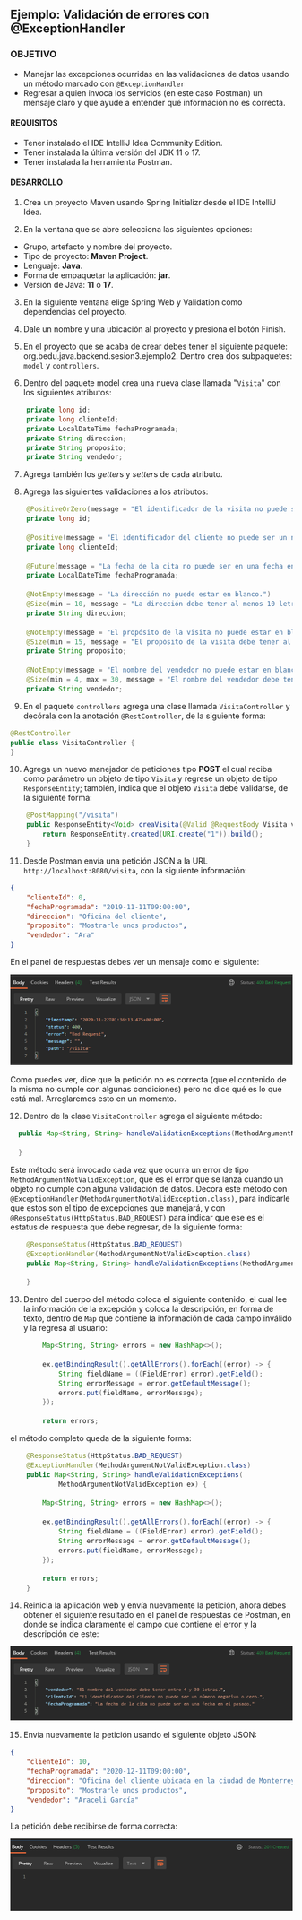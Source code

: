 ## Ejemplo: Validación de errores con @ExceptionHandler

### OBJETIVO
- Manejar las excepciones ocurridas en las validaciones de datos usando un método marcado con `@ExceptionHandler`
- Regresar a quien invoca los servicios (en este caso Postman) un mensaje claro y que ayude a entender qué información no es correcta.

#### REQUISITOS
- Tener instalado el IDE IntelliJ Idea Community Edition.
- Tener instalada la última versión del JDK 11 o 17.
- Tener instalada la herramienta Postman.

#### DESARROLLO

1. Crea un proyecto Maven usando Spring Initializr desde el IDE IntelliJ Idea.

2. En la ventana que se abre selecciona las siguientes opciones:
- Grupo, artefacto y nombre del proyecto.
- Tipo de proyecto: **Maven Project**.
- Lenguaje: **Java**.
- Forma de empaquetar la aplicación: **jar**.
- Versión de Java: **11** o **17**.

3. En la siguiente ventana elige Spring Web y Validation como dependencias del proyecto.

4. Dale un nombre y una ubicación al proyecto y presiona el botón Finish.

5. En el proyecto que se acaba de crear debes tener el siguiente paquete: org.bedu.java.backend.sesion3.ejemplo2. Dentro crea dos subpaquetes: `model` y `controllers`.

6. Dentro del paquete model crea una nueva clase llamada "`Visita`" con los siguientes atributos:
```java
    private long id;
    private long clienteId;
    private LocalDateTime fechaProgramada;
    private String direccion;
    private String proposito;
    private String vendedor;
```

7. Agrega también los *getter*s y *setter*s de cada atributo.

8. Agrega las siguientes validaciones a los atributos:

```java
    @PositiveOrZero(message = "El identificador de la visita no puede ser un número negativo.")
    private long id;

    @Positive(message = "El identificador del cliente no puede ser un número negativo o cero.")
    private long clienteId;

    @Future(message = "La fecha de la cita no puede ser en una fecha en el pasado.")
    private LocalDateTime fechaProgramada;

    @NotEmpty(message = "La dirección no puede estar en blanco.")
    @Size(min = 10, message = "La dirección debe tener al menos 10 letras.")
    private String direccion;

    @NotEmpty(message = "El propósito de la visita no puede estar en blanco.")
    @Size(min = 15, message = "El propósito de la visita debe tener al menos 15 letras.")
    private String proposito;

    @NotEmpty(message = "El nombre del vendedor no puede estar en blanco.")
    @Size(min = 4, max = 30, message = "El nombre del vendedor debe tener entre 4 y 30 letras.")
    private String vendedor;
```

9. En el paquete `controllers` agrega una clase llamada `VisitaController` y decórala con la anotación `@RestController`, de la siguiente forma:
```java
@RestController
public class VisitaController {
}
```

10. Agrega un nuevo manejador de peticiones tipo **POST** el cual reciba como parámetro un objeto de tipo `Visita` y regrese un objeto de tipo `ResponseEntity`; también, indica que el objeto `Visita` debe validarse, de la siguiente forma:

```java
    @PostMapping("/visita")
    public ResponseEntity<Void> creaVisita(@Valid @RequestBody Visita visita){
        return ResponseEntity.created(URI.create("1")).build();
    }
```
11. Desde Postman envía una petición JSON a la URL `http://localhost:8080/visita`, con la siguiente información:

```json
{
    "clienteId": 0,
    "fechaProgramada": "2019-11-11T09:00:00",
    "direccion": "Oficina del cliente",
    "proposito": "Mostrarle unos productos",
    "vendedor": "Ara"
}
```

En el panel de respuestas debes ver un mensaje como el siguiente:

![imagen](img/img_01.png)

Como puedes ver, dice que la petición no es correcta (que el contenido de la misma no cumple con algunas condiciones) pero no dice qué es lo que está mal. Arreglaremos esto en un momento. 

12. Dentro de la clase `VisitaController` agrega el siguiente método:

```java
  public Map<String, String> handleValidationExceptions(MethodArgumentNotValidException ex) {
  
  }
```

Este método será invocado cada vez que ocurra un error de tipo `MethodArgumentNotValidException`, que es el error que se lanza cuando un objeto no cumple con alguna validación de datos. Decora este método con `@ExceptionHandler(MethodArgumentNotValidException.class)`, para indicarle que estos son el tipo de excepciones que manejará, y con `@ResponseStatus(HttpStatus.BAD_REQUEST)` para indicar que ese es el estatus de respuesta que debe regresar, de la siguiente forma:

```java
    @ResponseStatus(HttpStatus.BAD_REQUEST)
    @ExceptionHandler(MethodArgumentNotValidException.class)
    public Map<String, String> handleValidationExceptions(MethodArgumentNotValidException ex) {
            
    }
```

13. Dentro del cuerpo del método coloca el siguiente contenido, el cual lee la información de la excepción y coloca la descripción, en forma de texto, dentro de `Map` que contiene la información de cada campo inválido y la regresa al usuario:

```java
        Map<String, String> errors = new HashMap<>();

        ex.getBindingResult().getAllErrors().forEach((error) -> {
            String fieldName = ((FieldError) error).getField();
            String errorMessage = error.getDefaultMessage();
            errors.put(fieldName, errorMessage);
        });
        
        return errors;
```

el método completo queda de la siguiente forma:
```java
    @ResponseStatus(HttpStatus.BAD_REQUEST)
    @ExceptionHandler(MethodArgumentNotValidException.class)
    public Map<String, String> handleValidationExceptions(
            MethodArgumentNotValidException ex) {

        Map<String, String> errors = new HashMap<>();

        ex.getBindingResult().getAllErrors().forEach((error) -> {
            String fieldName = ((FieldError) error).getField();
            String errorMessage = error.getDefaultMessage();
            errors.put(fieldName, errorMessage);
        });

        return errors;
    }
```

14. Reinicia la aplicación web y envía nuevamente la petición, ahora debes obtener el siguiente resultado en el panel de respuestas de Postman, en donde se indica claramente el campo que contiene el error y la descripción de este:

![imagen](img/img_02.png)


15. Envía nuevamente la petición usando el siguiente objeto JSON:

```json
{
    "clienteId": 10,
    "fechaProgramada": "2020-12-11T09:00:00",
    "direccion": "Oficina del cliente ubicada en la ciudad de Monterrey",
    "proposito": "Mostrarle unos productos",
    "vendedor": "Araceli García"
}
```

La petición debe recibirse de forma correcta:

![imagen](img/img_03.png)
